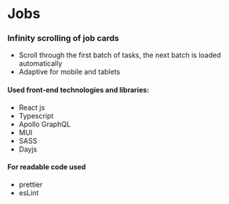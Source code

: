 # Jobs



### Infinity scrolling of job cards

- Scroll through the first batch of tasks, the next batch is loaded automatically
- Adaptive for mobile and tablets

#### Used front-end technologies and libraries:

- React js
- Typescript
- Apollo GraphQL
- MUI
- SASS
- Dayjs



#### For readable code used

- prettier
- esLint